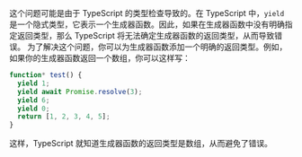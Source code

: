 这个问题可能是由于 TypeScript 的类型检查导致的。在 TypeScript 中，`yield` 是一个隐式类型，它表示一个生成器函数。因此，如果在生成器函数中没有明确指定返回类型，那么 TypeScript 将无法确定生成器函数的返回类型，从而导致错误。
为了解决这个问题，你可以为生成器函数添加一个明确的返回类型。例如，如果你的生成器函数返回一个数组，你可以这样写：

```typescript
function* test() {
  yield 1;
  yield await Promise.resolve(3);
  yield 6;
  yield 0;
  return [1, 2, 3, 4, 5];
}
```

这样，TypeScript 就知道生成器函数的返回类型是数组，从而避免了错误。
